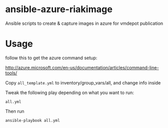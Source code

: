 # ansible-azure-riakimage

Ansible scripts to create & capture images in azure for vmdepot publication

# Usage

follow this to get the azure command setup:

http://azure.microsoft.com/en-us/documentation/articles/command-line-tools/

Copy ```all_template.yml``` to inventory/group_vars/all, and change info inside

Tweak the following play depending on what you want to run:
    
    all.yml

Then run

    ansible-playbook all.yml

